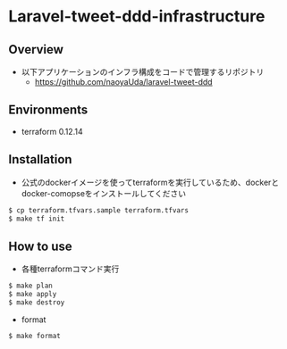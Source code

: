 # Laravel-tweet-ddd-infrastructure

## Overview

- 以下アプリケーションのインフラ構成をコードで管理するリポジトリ
    - https://github.com/naoyaUda/laravel-tweet-ddd

## Environments

- terraform 0.12.14

## Installation

- 公式のdockerイメージを使ってterraformを実行しているため、dockerとdocker-comopseをインストールしてください

```bash
$ cp terraform.tfvars.sample terraform.tfvars
$ make tf init
```

## How to use

- 各種terraformコマンド実行

```bash
$ make plan
$ make apply
$ make destroy
```

- format

```bash
$ make format
```
